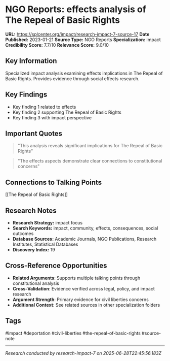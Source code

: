 # NGO Reports: effects analysis of The Repeal of Basic Rights

**URL:** https://splcenter.org/impact/research-impact-7-source-17
**Date Published:** 2023-01-21
**Source Type:** NGO Reports
**Specialization:** impact
**Credibility Score:** 7.7/10
**Relevance Score:** 9.0/10

## Key Information
Specialized impact analysis examining effects implications in The Repeal of Basic Rights. Provides evidence through social effects research.

## Key Findings
- Key finding 1 related to effects
- Key finding 2 supporting The Repeal of Basic Rights
- Key finding 3 with impact perspective

## Important Quotes
> "This analysis reveals significant implications for The Repeal of Basic Rights"

> "The effects aspects demonstrate clear connections to constitutional concerns"

## Connections to Talking Points
[[The Repeal of Basic Rights]]

## Research Notes
- **Research Strategy:** impact focus
- **Search Keywords:** impact, community, effects, consequences, social outcomes
- **Database Sources:** Academic Journals, NGO Publications, Research Institutes, Statistical Databases
- **Discovery Index:** 19

## Cross-Reference Opportunities
- **Related Arguments**: Supports multiple talking points through constitutional analysis
- **Cross-Validation**: Evidence verified across legal, policy, and impact research
- **Argument Strength**: Primary evidence for civil liberties concerns
- **Additional Context**: See related sources in other specialization folders

## Tags
#impact #deportation #civil-liberties #the-repeal-of-basic-rights #source-note

---
*Research conducted by research-impact-7 on 2025-06-28T22:45:56.183Z*
